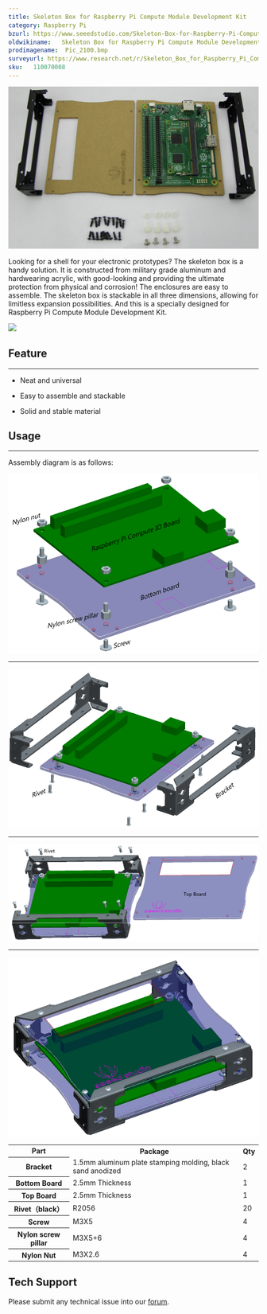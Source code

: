 ```yaml
---
title: Skeleton Box for Raspberry Pi Compute Module Development Kit
category: Raspberry Pi
bzurl: https://www.seeedstudio.com/Skeleton-Box-for-Raspberry-Pi-Compute-Module-p-2078.html
oldwikiname:   Skeleton Box for Raspberry Pi Compute Module Development Kit
prodimagename:  Pic_2100.bmp
surveyurl: https://www.research.net/r/Skeleton_Box_for_Raspberry_Pi_Compute_Module_Development_Kit
sku:   110070008
---
```

![](https://github.com/SeeedDocument/Skeleton_Box_for_Raspberry_Pi_Compute_Module_Development_Kit/raw/master/img/Pic_2100.bmp)

Looking for a shell for your electronic prototypes? The skeleton box is a handy solution. It is constructed from military grade aluminum and hardwearing acrylic, with good-looking and providing the ultimate protection from physical and corrosion! The enclosures are easy to assemble. The skeleton box is stackable in all three dimensions, allowing for limitless expansion possibilities. And this is a specially designed for Raspberry Pi Compute Module Development Kit.

[![](https://github.com/SeeedDocument/Seeed-WiKi/raw/master/docs/images/300px-Get_One_Now_Banner-ragular.png)](https://www.seeedstudio.com/Skeleton-Box-for-Raspberry-Pi-Compute-Module-p-2078.html)


##  Feature
---
*   Neat and universal

*   Easy to assemble and stackable

*   Solid and stable material

##  Usage
---
Assembly diagram is as follows:

![](https://github.com/SeeedDocument/Skeleton_Box_for_Raspberry_Pi_Compute_Module_Development_Kit/raw/master/img/21011.bmp)

* * *

![](https://github.com/SeeedDocument/Skeleton_Box_for_Raspberry_Pi_Compute_Module_Development_Kit/raw/master/img/Pic_2102.bmp)

* * *

![](https://github.com/SeeedDocument/Skeleton_Box_for_Raspberry_Pi_Compute_Module_Development_Kit/raw/master/img/21031.bmp)

* * *

![](https://github.com/SeeedDocument/Skeleton_Box_for_Raspberry_Pi_Compute_Module_Development_Kit/raw/master/img/Pic_2104.bmp)

<table  cellspacing="0" width="80%">
<tr>
<th scope="col"> Part
</th>
<th scope="col"> Package
</th>
<th scope="col"> Qty
</th></tr>
<tr>
<th scope="row"> Bracket
</th>
<td> 1.5mm aluminum plate stamping molding, black sand anodized
</td>
<td> 2
</td></tr>
<tr>
<th scope="row">Bottom Board
</th>
<td> 2.5mm Thickness
</td>
<td> 1
</td></tr>
<tr>
<th scope="row">Top Board
</th>
<td> 2.5mm Thickness
</td>
<td> 1
</td></tr>
<tr>
<th scope="row">Rivet（black）
</th>
<td> R2056
</td>
<td> 20
</td></tr>
<tr>
<th scope="row"> Screw
</th>
<td> M3X5
</td>
<td> 4
</td></tr>
<tr>
<th scope="row">Nylon screw pillar
</th>
<td> M3X5+6
</td>
<td> 4
</td></tr>
<tr>
<th scope="row">Nylon Nut
</th>
<td> M3X2.6
</td>
<td> 4
</td></tr></table>

## Tech Support
Please submit any technical issue into our [forum](http://forum.seeedstudio.com/). 